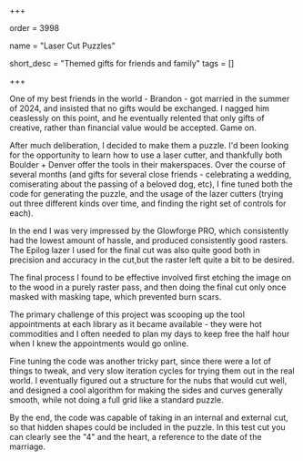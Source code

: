 +++

order = 3998

name = "Laser Cut Puzzles"

short_desc = "Themed gifts for friends and family"
tags = []

+++

One of my best friends in the world - Brandon - got married in the summer of
2024, and insisted that no gifts would be exchanged. I nagged him ceaslessly
on this point, and he eventually relented that only gifts of creative,
rather than financial value would be accepted. Game on.

After much deliberation, I decided to make them a puzzle. I'd been looking 
for the opportunity to learn how to use a laser cutter, and thankfully both 
Boulder + Denver offer the tools in their makerspaces. Over the course of 
several months (and gifts for several close friends - celebrating a wedding,
comiserating about the passing of a beloved dog, etc), I fine tuned both the
code for generating the puzzle, and the usage of the lazer cutters (trying 
out three different kinds over time, and finding the right set of controls
for each). 



In the end I was very impressed by the Glowforge PRO, which consistently had 
the lowest amount of hassle, and produced consistently good rasters. The 
Epilog lazer I used for the final cut was also quite good both in precision
and accuracy in the cut,but the raster left quite a bit to be desired.

The final process I found to be effective involved first etching the image on
to the wood in a purely raster pass, and then doing the final cut only once 
masked with masking tape, which prevented burn scars.



The primary challenge of this project was scooping up the tool
appointments at each library as it became available - they were hot commodities
and I often needed to plan my days to keep free the half hour when I knew
the appointments would go online.

Fine tuning the code was another tricky part, since there were
a lot of things to tweak, and very slow iteration cycles for trying them
out in the real world. I eventually figured out a structure for the nubs that
would cut well, and designed a cool algorithm for making the sides and curves
generally smooth, while not doing a full grid like a standard puzzle. 

By the end, the code was capable of taking in an internal and external cut, 
so that hidden shapes could be included in the puzzle. In this test cut
you can clearly see the "4" and the heart, a reference to the date of the marriage.


